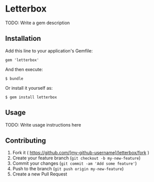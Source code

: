 # Letterbox

TODO: Write a gem description

## Installation

Add this line to your application's Gemfile:

    gem 'letterbox'

And then execute:

    $ bundle

Or install it yourself as:

    $ gem install letterbox

## Usage

TODO: Write usage instructions here

## Contributing

1. Fork it ( https://github.com/[my-github-username]/letterbox/fork )
2. Create your feature branch (`git checkout -b my-new-feature`)
3. Commit your changes (`git commit -am 'Add some feature'`)
4. Push to the branch (`git push origin my-new-feature`)
5. Create a new Pull Request
